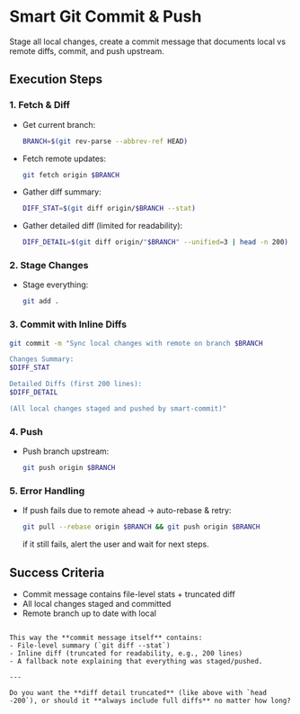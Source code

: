 # Smart Git Commit & Push

Stage all local changes, create a commit message that documents local vs remote diffs, commit, and push upstream.

## Execution Steps

### 1. Fetch & Diff
- Get current branch:  
  ```bash
  BRANCH=$(git rev-parse --abbrev-ref HEAD)
  ```
- Fetch remote updates:  
  ```bash
  git fetch origin $BRANCH
  ```
- Gather diff summary:  
  ```bash
  DIFF_STAT=$(git diff origin/$BRANCH --stat)
  ```
- Gather detailed diff (limited for readability):  
  ```bash
  DIFF_DETAIL=$(git diff origin/"$BRANCH" --unified=3 | head -n 200)
  ```

### 2. Stage Changes
- Stage everything:  
  ```bash
  git add .
  ```

### 3. Commit with Inline Diffs
```bash
git commit -m "Sync local changes with remote on branch $BRANCH

Changes Summary:
$DIFF_STAT

Detailed Diffs (first 200 lines):
$DIFF_DETAIL

(All local changes staged and pushed by smart-commit)"
````

### 4. Push

* Push branch upstream:
  ```bash
  git push origin $BRANCH
  ```

### 5. Error Handling

* If push fails due to remote ahead → auto-rebase & retry:
  ```bash
  git pull --rebase origin $BRANCH && git push origin $BRANCH
  ```
  if it still fails, alert the user and wait for next steps. 

## Success Criteria

* Commit message contains file-level stats + truncated diff
* All local changes staged and committed
* Remote branch up to date with local

```

This way the **commit message itself** contains:  
- File-level summary (`git diff --stat`)  
- Inline diff (truncated for readability, e.g., 200 lines)  
- A fallback note explaining that everything was staged/pushed.  

---

Do you want the **diff detail truncated** (like above with `head -200`), or should it **always include full diffs** no matter how long?
